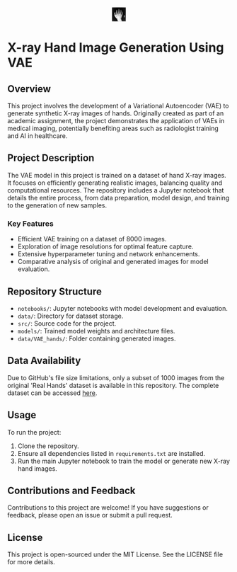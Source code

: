 <div style="text-align:center">
    <img src="https://github.com/TehmoorG/Generative-Hand-X-ray/blob/main/data/real_hands/000000.jpeg" alt="VAE X-ray Image">
</div>


# X-ray Hand Image Generation Using VAE

## Overview
This project involves the development of a Variational Autoencoder (VAE) to generate synthetic X-ray images of hands. Originally created as part of an academic assignment, the project demonstrates the application of VAEs in medical imaging, potentially benefiting areas such as radiologist training and AI in healthcare.

## Project Description
The VAE model in this project is trained on a dataset of hand X-ray images. It focuses on efficiently generating realistic images, balancing quality and computational resources. The repository includes a Jupyter notebook that details the entire process, from data preparation, model design, and training to the generation of new samples.

### Key Features
- Efficient VAE training on a dataset of 8000 images.
- Exploration of image resolutions for optimal feature capture.
- Extensive hyperparameter tuning and network enhancements.
- Comparative analysis of original and generated images for model evaluation.

## Repository Structure
- `notebooks/`: Jupyter notebooks with model development and evaluation.
- `data/`: Directory for dataset storage.
- `src/`: Source code for the project.
- `models/`: Trained model weights and architecture files.
- `data/VAE_hands/`: Folder containing generated images.

## Data Availability
Due to GitHub's file size limitations, only a subset of 1000 images from the original 'Real Hands' dataset is available in this repository. The complete dataset can be accessed [here](<https://drive.google.com/drive/folders/1mGS4KTD_bHsfAxhw7ZuuEtkAjFTTqRoi?usp=drive_link>).

## Usage
To run the project:
1. Clone the repository.
2. Ensure all dependencies listed in `requirements.txt` are installed.
3. Run the main Jupyter notebook to train the model or generate new X-ray hand images.

## Contributions and Feedback
Contributions to this project are welcome! If you have suggestions or feedback, please open an issue or submit a pull request.

## License
This project is open-sourced under the MIT License. See the LICENSE file for more details.
